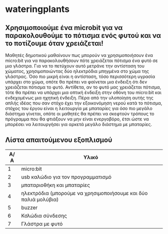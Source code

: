 # wateringplants
Χρησιμοποιούμε ένα microbit για να παρακολουθούμε το πότισμα ενός φυτού και να το ποτίζουμε όταν χρειάζεται!
----------

Μαθητές δημοτικού μαθαίνουν πως μπορούν να χρησιμοποιήσουν ένα micro:bit για να παρακολουθήσουν πότε χρειάζεται πότισμα ένα φυτό σε μια γλάστρα. Για να το πετύχουν αυτό μετράνε την αντίσταση του χώματος, χρησιμοποιώντας δύο ηλεκτρόδια μπηγμένα στο χώμα της γλάστρας. Όσο πιο μικρή είναι η αντίσταση, τόσο περισσότερη υγρασία υπάρχει στο χώμα, οπότε θα πρέπει να φαίνεται μια ένδειξη ότι δεν χρειάζεται πότισμα το φυτό. Αντίθετα, αν το φυτό μας χρειάζεται πότισμα, τότε θα πρέπει να υπάρχει μια οπτική ένδειξη στην οθόνη του micro:bit και ενδεχομένως μια ηχητική ένδειξη. Πέρα από την υλοποίηση αυτής της απλής ιδέας που σαν στόχο έχει την εξοικονόμηση νερού κατά το πότισμα, στόχος του έργου είναι η λειτουργία με μπαταρίες για όσο πιο μεγάλο διάστημα γίνεται, οπότε οι μαθητές θα πρέπει να σκεφτούν τρόπους το πρόγραμμα που θα φτιάξουν να μην είναι ενεργοβόρο, έτσι ώστε να μπορέσει να λειτουργήσει για αρκετά μεγάλο διάστημα με μπαταρίες.


Λίστα απαιτούμενου εξοπλισμού
-----------------------------
| Α/Α | Υλικό |
| --- | --- |
| 1 | micro:bit |
| 2 | usb καλώδιο για τον προγραμματισμό |
| 3 | μπαταριοθήκη και μπαταρίες |
| 4 | ηλεκτρόδια (μπορούμε να χρησιμοποιήσουμε και δύο παλιά μολύβια) |
| 5 | buzzer |
| 6 | Κσλώδια σύνδεσης |
| 7 | Γλάστρα με φυτό |

